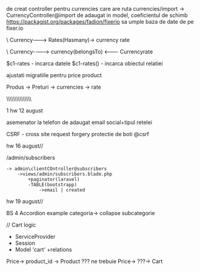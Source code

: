 de creat controller pentru currencies care are ruta currencies/import -> CurrencyController@import
de adaugat in model, coeficientul de schimb
https://packagist.org/packages/fadion/fixerio
sa umple baza de date de pe fixer.io



\ Currency---> Rates(Hasmany)-> currency rate

\ Currency----> currency(belongsTo) <--- Currencyrate

$c1-rates - incarca datele
$c1-rates() - incarca obiectul relatiei


ajustati migratiile pentru price product

Produs -> Preturi -> currencies -> rate

\\\\\\\\\\\\\\\\\\\\\\\\\\\\\

1 hw 12 august

asemenator la telefon de adaugat
    email
    social+tipul retelei

CSRF - cross site request forgery protectie de boti @csrf

hw 16 august//


/admin/subscribers

    -> admin\clientCOntroller@subscribers
        ->views/admin/subscribers.blade.php
            +paginator(laravel)
            -TABLE(bootstrapp)
                ->email | created


hw 19 august//

BS 4 Accordion example 
categoria-> collapse subcategorie

// Cart logic
  - ServiceProvider
  - Session
  - Model 'cart' +relations

  Price-> product_id -> Product
  ??? ne trebuie Price-> ???-> Cart